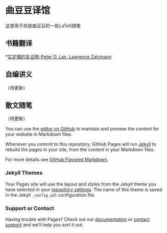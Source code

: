 # 曲豆豆译馆

这里用于存放曲豆豆的一些LaTeX随笔

## 书籍翻译

*[实定理的复证明-Peter D. Lax, Lawrence Zalcmann](https://github.com/qhn1121/qdd-translation/raw/master/Math0411.pdf)

## 自编讲义

（待更新）

## 散文随笔

（待更新）


You can use the [editor on GitHub](https://github.com/qhn1121/qhn1121.github.io/edit/main/index.md) to maintain and preview the content for your website in Markdown files.

Whenever you commit to this repository, GitHub Pages will run [Jekyll](https://jekyllrb.com/) to rebuild the pages in your site, from the content in your Markdown files.

For more details see [GitHub Flavored Markdown](https://guides.github.com/features/mastering-markdown/).

### Jekyll Themes

Your Pages site will use the layout and styles from the Jekyll theme you have selected in your [repository settings](https://github.com/qhn1121/qhn1121.github.io/settings/pages). The name of this theme is saved in the Jekyll `_config.yml` configuration file.

### Support or Contact

Having trouble with Pages? Check out our [documentation](https://docs.github.com/categories/github-pages-basics/) or [contact support](https://support.github.com/contact) and we’ll help you sort it out.
